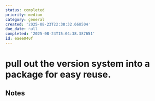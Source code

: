 ```yaml
---
status: completed
priority: medium
category: general
created: '2025-08-23T22:38:32.668504'
due_date: null
completed: '2025-08-24T15:04:38.387651'
id: eaee040f
---
```


# pull out the version system into a package for easy reuse.

## Notes
<!-- Notes will be added here as they're created -->
